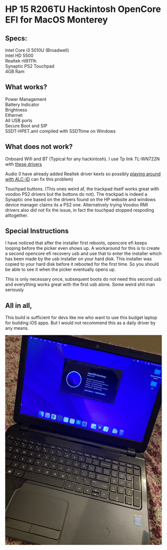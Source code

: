 # HP 15 R206TU Hackintosh OpenCore EFI for MacOS Monterey

## Specs:

Intel Core i3 5010U (Broadwell)  
Intel HD 5500  
Realtek rtl8111h  
Synaptic PS2 Touchpad  
4GB Ram

## What works?

Power Management  
Battery Indicator  
Brightness  
Ethernet  
All USB ports  
Secure Boot and SIP  
SSDT-HPET.aml compiled with SSDTtime on Windows


## What does not work?
Onboard Wifi and BT (Typical for any hackintosh). I use Tp link TL-WN722N with [these drivers](https://github.com/chris1111/Wireless-USB-OC-Big-Sur-Adapter)

Audio (I have already added Realtek driver kexts so possibly [playing around with ALC-ID](https://dortania.github.io/OpenCore-Post-Install/universal/audio.html) can fix this problem)

Touchpad buttons. (This ones weird af, the trackpad itself works great with voodoo PS2 drivers but the buttons do not). The trackpad is indeed a Synaptic one based on the drivers found on the HP website and windows device manager claims its a PS2 one. 
Alternatively trying Voodoo RMI drivers also did not fix the issue, in fact the touchpad stopped respoding alltogether.

## Special Instructions
I have noticed that after the installer first reboots, opencore efi keeps looping before the picker even shows up. A workaround for this is to create a second opencore efi recovery usb and use that to enter the installer which has been made by the usb installer on your hard disk. This installer was copied to your hard disk before it rebooted for the first time. So you should be able to see it when the picker eventually opens up.

This is only necessary once, subsequent boots do not need this second usb and everything works great with the first usb alone. Some weird shit man seriously


## All in all,  
This build is sufficient for devs like me who want to use this budget laptop for building iOS apps. But I would not recommend this as a daily driver by any means. 


![photo](https://github.com/eeshankeni/HP-15-R206TU-Hackintosh-OpenCore-EFI-MacOS-Monterey/blob/main/image.jpg?raw=true)





